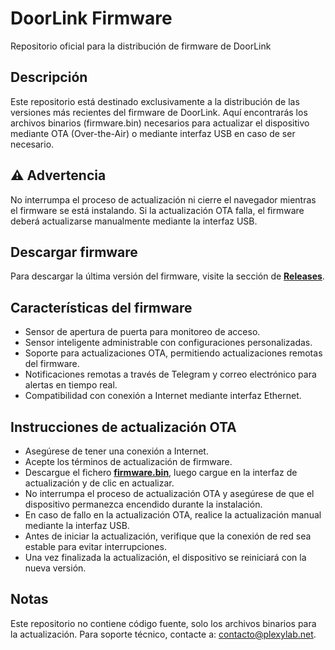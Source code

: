 # DoorLink Firmware
Repositorio oficial para la distribución de firmware de DoorLink

## Descripción
Este repositorio está destinado exclusivamente a la distribución de las versiones más recientes del firmware de DoorLink. Aquí encontrarás los archivos binarios (firmware.bin) necesarios para actualizar el dispositivo mediante OTA (Over-the-Air) o mediante interfaz USB en caso de ser necesario.

## ⚠ Advertencia
No interrumpa el proceso de actualización ni cierre el navegador mientras el firmware se está instalando.
Si la actualización OTA falla, el firmware deberá actualizarse manualmente mediante la interfaz USB.

## Descargar firmware
Para descargar la última versión del firmware, visite la sección de [**Releases**](https://github.com/plexylab/hw_doorlink_firmware/releases/latest).

## Características del firmware
- Sensor de apertura de puerta para monitoreo de acceso.
- Sensor inteligente administrable con configuraciones personalizadas.
- Soporte para actualizaciones OTA, permitiendo actualizaciones remotas del firmware.
- Notificaciones remotas a través de Telegram y correo electrónico para alertas en tiempo real.
- Compatibilidad con conexión a Internet mediante interfaz Ethernet.

## Instrucciones de actualización OTA
- Asegúrese de tener una conexión a Internet.
- Acepte los términos de actualización de firmware.
- Descargue el fichero [**firmware.bin**](https://github.com/plexylab/hw_doorlink_firmware/releases/latest), luego cargue en la interfaz de actualización y de clic en actualizar.
- No interrumpa el proceso de actualización OTA y asegúrese de que el dispositivo permanezca encendido durante la instalación.
- En caso de fallo en la actualización OTA, realice la actualización manual mediante la interfaz USB.
- Antes de iniciar la actualización, verifique que la conexión de red sea estable para evitar interrupciones.
- Una vez finalizada la actualización, el dispositivo se reiniciará con la nueva versión.

##  Notas
Este repositorio no contiene código fuente, solo los archivos binarios para la actualización.
Para soporte técnico, contacte a: contacto@plexylab.net.
